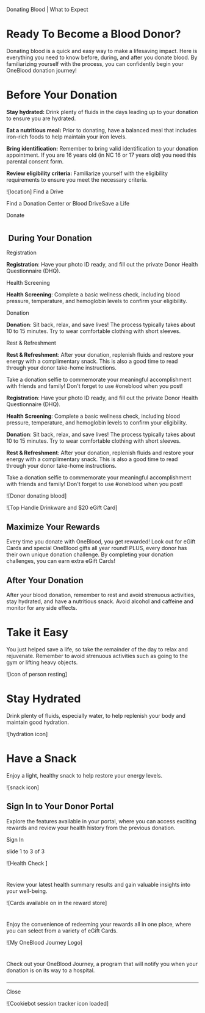 Donating Blood | What to Expect 

# Ready To Become a Blood Donor?

Donating blood is a quick and easy way to make a lifesaving impact. Here is everything you need to know before, during, and after you donate blood. By familiarizing yourself with the process, you can confidently begin your OneBlood donation journey!

# Before Your Donation

**Stay hydrated:** Drink plenty of fluids in the days leading up to your donation to ensure you are hydrated.  
  
**Eat a nutritious meal:** Prior to donating, have a balanced meal that includes iron-rich foods to help maintain your iron levels.  
  
**Bring identification:** Remember to bring valid identification to your donation appointment. If you are 16 years old (in NC 16 or 17 years old) you need this parental consent form.  
  
**Review eligibility criteria:** Familiarize yourself with the eligibility requirements to ensure you meet the necessary criteria.

 

 ![location]  Find a Drive

Find a Donation Center or Blood DriveSave a Life

Donate

# 

##  **During Your Donation**

 Registration

**Registration**: Have your photo ID ready, and fill out the private Donor Health Questionnaire (DHQ).

 Health Screening

**Health Screening**: Complete a basic wellness check, including blood pressure, temperature, and hemoglobin levels to confirm your eligibility.

 Donation

**Donation**: Sit back, relax, and save lives! The process typically takes about 10 to 15 minutes. Try to wear comfortable clothing with short sleeves.

 Rest & Refreshment

**Rest & Refreshment**: After your donation, replenish fluids and restore your energy with a complimentary snack. This is also a good time to read through your donor take-home instructions.

 

Take a donation selfie to commemorate your meaningful accomplishment with friends and family! Don't forget to use #oneblood when you post!

 

**Registration**: Have your photo ID ready, and fill out the private Donor Health Questionnaire (DHQ).

**Health Screening**: Complete a basic wellness check, including blood pressure, temperature, and hemoglobin levels to confirm your eligibility.

**Donation**: Sit back, relax, and save lives! The process typically takes about 10 to 15 minutes. Try to wear comfortable clothing with short sleeves.

**Rest & Refreshment**: After your donation, replenish fluids and restore your energy with a complimentary snack. This is also a good time to read through your donor take-home instructions.

Take a donation selfie to commemorate your meaningful accomplishment with friends and family! Don't forget to use #oneblood when you post!

![Donor donating blood]

![Top Handle Drinkware and $20 eGift Card]

## Maximize Your Rewards

Every time you donate with OneBlood, you get rewarded! Look out for eGift Cards and special OneBlood gifts all year round! PLUS, every donor has their own unique donation challenge. By completing your donation challenges, you can earn extra eGift Cards!

## After Your Donation

After your blood donation, remember to rest and avoid strenuous activities, stay hydrated, and have a nutritious snack. Avoid alcohol and caffeine and monitor for any side effects. 

# Take it Easy

You just helped save a life, so take the remainder of the day to relax and rejuvenate. Remember to avoid strenuous activities such as going to the gym or lifting heavy objects.

![icon of person resting]

# Stay Hydrated

Drink plenty of fluids, especially water, to help replenish your body and maintain good hydration.

![hydration icon]

# Have a Snack

Enjoy a light, healthy snack to help restore your energy levels.

![snack icon]

## Sign In to Your Donor Portal

Explore the features available in your portal, where you can access exciting rewards and review your health history from the previous donation.

 Sign In

slide 1 to 3 of 3

![Health Check ]

# 

Review your latest health summary results and gain valuable insights into your well-being.

![Cards available on in the reward store]

# 

Enjoy the convenience of redeeming your rewards all in one place, where you can select from a variety of eGift Cards.

![My OneBlood Journey Logo]

# 

Check out your OneBlood Journey, a program that will notify you when your donation is on its way to a hospital.

  

##### 

* * *

 Close 

![Cookiebot session tracker icon loaded]